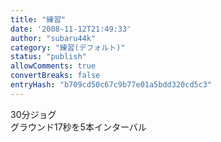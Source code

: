 ```yaml
---
title: "練習"
date: '2008-11-12T21:49:33'
author: "subaru44k"
category: "練習(デフォルト)"
status: "publish"
allowComments: true
convertBreaks: false
entryHash: "b709cd50c67c9b77e01a5bdd320cd5c3"
---
```

30分ジョグ<br>
グラウンド17秒を5本インターバル
